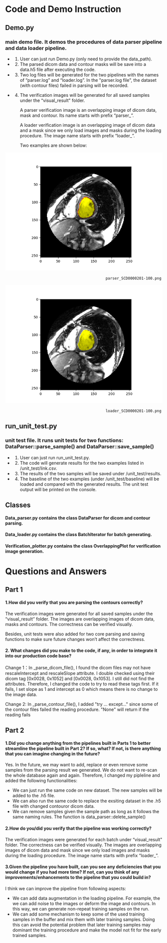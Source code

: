 # Code and Demo Instruction

## Demo.py
### main demo file. It demos the procedures of data parser pipeline and data loader pipeline. 

- 1. User can just run Demo.py (only need to provide the data_path).

- 2. The parsed dicom data and contour masks will be save into a data.h5 file after executing the code.

- 3. Two log files will be generated for the two pipelines with the names of “parser.log” and “loader.log”. In the "parser.log file", the dataset (with contour files) failed in parsing will be recorded.

- 4. The verification images will be generated for all saved samples under the “visual_result" folder. 

     A parser verification image is an overlapping image of dicom data, mask and contour. Its name starts with prefix “parser_”. 

     A loader verification image is an overlapping image of dicom data and a mask since we only load images and masks during the loading procedure. The image name starts with prefix “loader_”. 
     
     Two examples are shown below:

<p align="center">
  <img src=https://github.com/zhangpin10/CodingChallengePhase1/blob/master/visual_results/parser_SCD0000201-100.png width="550" title="parser_SCD0000201-100.png">
</p>

                                                 parser_SCD0000201-100.png                                  
<p align="center">
  <img src=https://github.com/zhangpin10/CodingChallengePhase1/blob/master/visual_results/loader_SCD0000201-100.png width="550" alt="loader_SCD0000201-100.png">
</p>
 
                                                 loader_SCD0000201-100.png


## run_unit_test.py
### unit test file. It runs unit tests for two functions: DataParser::parse_sample() and DataParser::save_sample() 

- 1. User can just run run_unit_test.py.

- 2. The code will generate results for the two examples listed in /unit_test/link.csv.

- 3. The results of the two samples will be saved under /unit_test/results.

- 4. The baseline of the two examples (under /unit_test/baseline) will be loaded and compared with the generated results. The unit test output will be printed on the console. 

## Classes 
#### Data_parser.py contains the class DataParser for dicom and contour parsing.
#### Data_loader.py contains the class BatchIterator for batch generating.
#### Verification_plotter.py contains the class OverlappingPlot for verification image generation.





# Questions and Answers

## Part 1

#### 1.How did you verify that you are parsing the contours correctly?

   The verification images were generated for all saved samples under the “visual_result‘’ folder. The images are overlapping images of dicom data, masks and contours. The correctness can be verified visually.

   Besides, unit tests were also added for two core parsing and saving functions to make sure future changes won’t affect the correctness. 
    
    
#### 2. What changes did you make to the code, if any, in order to integrate it into our production code base? 
 
   Change 1：In _parse_dicom_file(), I found the dicom files may not have rescaleIntercept and rescaleSlope attribute. I double checked using their dicom tag [0x0028, 0x1052] and [0x0028, 0x1053]. I still did not find the attributes. Therefore, I changed the code to try to read these tags first. If it fails, I set slope as 1 and intercept as 0 which means there is no change to the image data.

   Change 2: In _parse_contour_file(), I added "try ... except..." since some of the contour files failed the reading procedure. "None" will return if the reading fails

## Part 2

#### 1.Did you change anything from the pipelines built in Parts 1 to better streamline the pipeline built in Part 2? If so, what? If not, is there anything that you can imagine changing in the future?

   Yes. In the future, we may want to add, replace or even remove some samples from the parsing result we generated. We do not want to re-scan the whole database again and again. Therefore, I changed my pipleline and added the following functionalities:
- We can just run the same code on new dataset. The new samples will be added to the .h5 file.
- We can also run the same code to replace the exsiting dataset in the .h5 file with changed contouror dicom data.
- We can remove samples given the sample path as long as it follows the same naming rules. The function is data_parser::delete_sample()

#### 2.How do you/did you verify that the pipeline was working correctly?

   The verification images were generated for each batch under “visual_result" folder. The correctness can be verified visually. The images are overlapping images of dicom data and mask since we only load images and masks during the loading procedure. The image name starts with prefix “loader_”.

#### 3.Given the pipeline you have built, can you see any deficiencies that you would change if you had more time? If not, can you think of any improvements/enhancements to the pipeline that you could build in?

   I think we can improve the pipeline from following aspects:
- We can add data augmentation in the loading pipeline. For example, the we can add noise to the images or deform the image and contours. In this way, we can generate non-repeat training samples on the run.
- We can add some mechanism to keep some of the used training samples in the buffer and mix them with later training samples. Doing this can avoid the potential problem that later training samples may dominant the training procedure and make the model not fit for the early trained samples.

